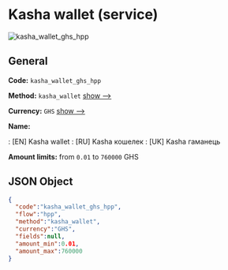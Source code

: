 
# Kasha wallet (service) 
![kasha_wallet_ghs_hpp](https://static.openfintech.io/payment_methods/kasha_wallet_ghs_hpp/logo.svg?w=400&c=v0.59.26#w200)  

## General 
 
**Code:** `kasha_wallet_ghs_hpp` 
 
**Method:** `kasha_wallet` 
 [show -->](/payment-methods/kasha_wallet/) 
 
**Currency:** `GHS` [show -->](/currencies/GHS/) 
 
**Name:** 
 
:	[EN] Kasha wallet 
:	[RU] Kasha кошелек 
:	[UK] Kasha гаманець 
 
**Amount limits:** from `0.01` to `760000` GHS 

## JSON Object 

```json
{
  "code":"kasha_wallet_ghs_hpp",
  "flow":"hpp",
  "method":"kasha_wallet",
  "currency":"GHS",
  "fields":null,
  "amount_min":0.01,
  "amount_max":760000
}
```  

